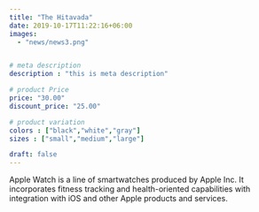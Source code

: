 ```yaml
---
title: "The Hitavada"
date: 2019-10-17T11:22:16+06:00
images: 
  - "news/news3.png"


# meta description
description : "this is meta description"

# product Price
price: "30.00"
discount_price: "25.00"

# product variation
colors : ["black","white","gray"]
sizes : ["small","medium","large"]

draft: false
---
```


Apple Watch is a line of smartwatches produced by Apple Inc. It incorporates fitness tracking and health-oriented capabilities with integration with iOS and other Apple products and services.

